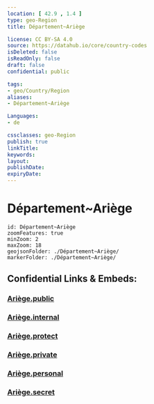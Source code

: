```yaml
---
location: [ 42.9 , 1.4 ] 
type: geo-Region
title: Département~Ariège

license: CC BY-SA 4.0
source: https://datahub.io/core/country-codes
isDeleted: false
isReadOnly: false
draft: false
confidential: public

tags:
- geo/Country/Region
aliases:
- Département~Ariège

Languages:
- de

cssclasses: geo-Region
publish: true
linkTitle: 
keywords: 
layout: 
publishDate: 
expiryDate: 
---
```


# Département~Ariège

```leaflet
id: Département~Ariège
zoomFeatures: true 
minZoom: 2 
maxZoom: 18
geojsonFolder: ./Département~Ariège/
markerFolder: ./Département~Ariège/
```


## Confidential Links & Embeds: 

### [Ariège.public](/_public/\Earth\Continent\Europe\Europe~West\France\regions~France\Occitanie\departments~OccitanieAriège.public.md) 

### [Ariège.internal](/_internal/\Earth\Continent\Europe\Europe~West\France\regions~France\Occitanie\departments~OccitanieAriège.internal.md) 

### [Ariège.protect](/_protect/\Earth\Continent\Europe\Europe~West\France\regions~France\Occitanie\departments~OccitanieAriège.protect.md) 

### [Ariège.private](/_private/\Earth\Continent\Europe\Europe~West\France\regions~France\Occitanie\departments~OccitanieAriège.private.md) 

### [Ariège.personal](/_personal/\Earth\Continent\Europe\Europe~West\France\regions~France\Occitanie\departments~OccitanieAriège.personal.md) 

### [Ariège.secret](/_secret/\Earth\Continent\Europe\Europe~West\France\regions~France\Occitanie\departments~OccitanieAriège.secret.md)

